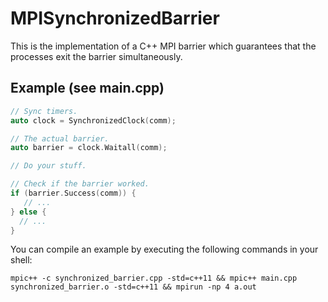 # MPISynchronizedBarrier

This is the implementation of a C++ MPI barrier which guarantees that the processes exit the barrier simultaneously.

## Example (see main.cpp)
```C++
// Sync timers.
auto clock = SynchronizedClock(comm);

// The actual barrier.
auto barrier = clock.Waitall(comm);

// Do your stuff.

// Check if the barrier worked.
if (barrier.Success(comm)) {
   // ... 
} else {
  // ...
}
```

You can compile an example by executing the following commands in your shell:
```
mpic++ -c synchronized_barrier.cpp -std=c++11 && mpic++ main.cpp synchronized_barrier.o -std=c++11 && mpirun -np 4 a.out
```